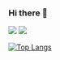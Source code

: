 ### Hi there 👋


<img src="https://img.shields.io/badge/React-61DAFB?style=flat&logo=React&logoColor=white"/>

<img src="https://img.shields.io/badge/React-61DAFB?style=flat&logo=React&logoColor=white"/>

[![Top Langs](https://github-readme-stats.vercel.app/api/top-langs/?username=KHYUN28&layout=compact)](https://github.com/KHYUN28/github-readme-stats)
